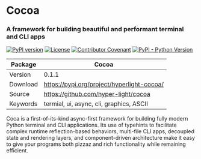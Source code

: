 # <b>Cocoa</b>
### A framework for building beautiful and performant terminal and CLI apps

[![PyPI version](https://img.shields.io/pypi/v/hyperlight-cocoa?color=blue)](https://pypi.org/project/hyperscale/)
[![License](https://img.shields.io/github/license/hyper-light/cocoa)](https://github.com/hyper-light/cocoa/blob/main/LICENSE)
[![Contributor Covenant](https://img.shields.io/badge/Contributor%20Covenant-2.1-4baaaa.svg)](https://github.com/hyper-light/cocoa/blob/main/CODE_OF_CONDUCT.md)
[![PyPI - Python Version](https://img.shields.io/pypi/pyversions/hyperscale?color=red)](https://pypi.org/project/hyperlight-cocoa/)


| Package     | Cocoa                                                      |
| ----------- | -----------                                                     |
| Version     | 0.1.1                                                           |
| Download    | https://pypi.org/project/hyperlight-cocoa/                            | 
| Source      | https://github.com/hyper-light/cocoa                       |
| Keywords    | termial, ui, async, cli, graphics, ASCII  |


Coca is a first-of-its-kind async-first framework for building fully modern Python terminal and CLI applications. Its use of typehints to facilitate complex runtime reflection-based behaviors, multi-file CLI apps, decoupled state and rendering layers, and component-driven architecture make it easy to give your programs both pizzaz and rich functionality while remaining efficient.
